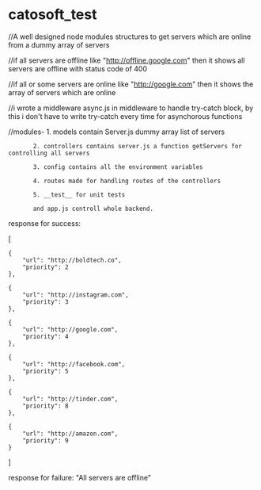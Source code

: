 # catosoft_test
//A well designed node modules structures to get servers which are online from a dummy array of servers

//if all servers are offline like "http://offline.google.com" then it shows all servers are offline with status code of 400

//if all or some servers are online like "http://google.com" then it shows the array of servers which are online

//i wrote a middleware async.js in middleware to handle try-catch block, by this i don't have to write try-catch every time for asynchorous functions

//modules- 1. models contain Server.js dummy array list of servers

           2. controllers contains server.js a function getServers for controlling all servers
           
           3. config contains all the environment variables
           
           4. routes made for handling routes of the controllers
           
           5. __test__ for unit tests
           
           and app.js controll whole backend.
           
           
  response for success:
  
  [
  
    {
        "url": "http://boldtech.co",
        "priority": 2
    },
    
    {
        "url": "http://instagram.com",
        "priority": 3
    },
    
    {
        "url": "http://google.com",
        "priority": 4
    },
    
    {
        "url": "http://facebook.com",
        "priority": 5
    },
    
    {
        "url": "http://tinder.com",
        "priority": 8
    },
    
    {
        "url": "http://amazon.com",
        "priority": 9
    }
]

response for failure: "All servers are offline"
           
